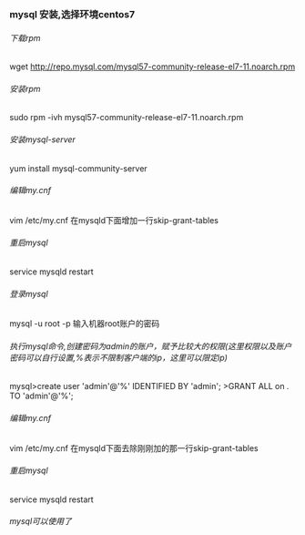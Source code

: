 ### mysql 安装,选择环境centos7
###### 下载rpm
wget http://repo.mysql.com/mysql57-community-release-el7-11.noarch.rpm
###### 安装rpm
sudo rpm -ivh mysql57-community-release-el7-11.noarch.rpm
###### 安装mysql-server
yum install mysql-community-server
###### 编辑my.cnf
vim /etc/my.cnf
在mysqld下面增加一行skip-grant-tables
###### 重启mysql
service mysqld restart
###### 登录mysql
mysql -u root -p
输入机器root账户的密码
###### 执行mysql命令,创建密码为admin的账户，赋予比较大的权限(这里权限以及账户密码可以自行设置,%表示不限制客户端的ip，这里可以限定ip)
mysql>create user 'admin'@'%' IDENTIFIED BY 'admin';
     >GRANT ALL on *.* TO 'admin'@'%';
###### 编辑my.cnf
vim /etc/my.cnf
在mysqld下面去除刚刚加的那一行skip-grant-tables
###### 重启mysql
service mysqld restart
###### mysql可以使用了

